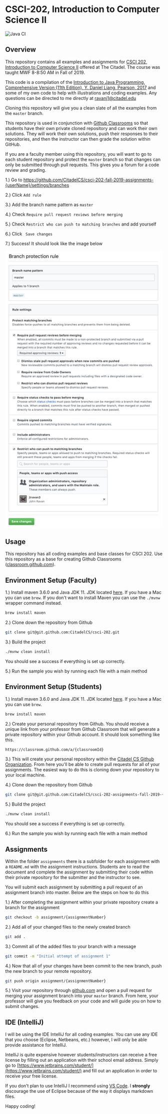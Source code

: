 # CSCI-202, Introduction to Computer Science II

![Java CI](https://github.com/CitadelCS/csci-202/workflows/Java%20CI/badge.svg)

## Overview

This repository contains all examples and assignments for [CSCI 202, Introduction to Computer Science II](http://www.citadel.edu/root/ccs-courses/372-academics/schools/ssm/cyber-and-computer-sciences/21149-csi-202-introduction-to-computer-science-ii) offered at The Citadel. 
The course was taught MWF 8-8:50 AM in Fall of 2019.

This code is a compilation of the [Introduction to Java Programming, Comprehensive Version (11th Edition), Y. Daniel Liang, Pearson, 2017](https://www.amazon.com/Introduction-Programming-Structures-Comprehensive-Version/dp/0134670949/ref=sr_1_1?keywords=liang+11+edition&qid=1562779552&s=gateway&sr=8-1) and 
some of my own code to help with illustrations and coding examples. Any questions can be directed to me directly at [ravanj1@citadel.edu](mailto:ravanj1@citadel.edu)

Cloning this repository will give you a clean slate of all the examples from the `master` branch.

This repository is used in conjunction with [Github Classrooms](https://classroom.github.com/) so that students have their own private cloned repository and can work their own solutions. They will work their own solutions,
push their responses to their repositories, and then the instructor can then grade the solution within GitHub.

If you are a faculty member using this repository, you will want to go to each student repository and protect the `master` branch so that changes can only be submitted through pull requests.
This gives you a forum for a code review and grading.

1.) Go to https://github.com/CitadelCS/csci-202-fall-2019-assignments-{userName}/settings/branches

2.) Click `Add rule`

3.) Add the branch name pattern as `master`

4.) Check `Require pull request reviews before merging`

5.) Check `Restrict who can push to matching branches` and add yourself

6.) Click ` Save changes`

7.) Success! It should look like the image below

![Branch Protection Rule](images/branch-protection-rule.png)

## Usage

This repository has all coding examples and base classes for CSCI 202. Use this repository as a base for creating Github Classrooms ([classroom.github.com](https://classroom.github.com/)).

## Environment Setup (Faculty)

1.) Install maven 3.6.0 and Java JDK 11. JDK located [here](https://openjdk.java.net/install/). If you have a Mac you can use `brew`. If you don't want to install Maven
you can use the `./mvnw` wrapper command instead.

```bash
brew install maven
```

2.) Clone down the repository from Github

```bash
git clone git@git.github.com:CitadelCS/csci-202.git
```

3.) Build the project

```bash
./mvnw clean install
```

You should see a success if everything is set up correctly.

5.) Run the sample you wish by running each file with a main method

## Environment Setup (Students)

1.) Install maven 3.6.0 and Java JDK 11. JDK located [here](https://openjdk.java.net/install/). If you have a Mac you can use `brew`.

```bash
brew install maven
```

2.) Create your personal repository from Github. You should receive a unique link from your professor from Github Classroom that will generate a private repository within your Github account.
It should look something like this.

```bash
https://classroom.github.com/a/{classroomId}
```

3.) This will create your personal repository within the [Citadel CS Github Organization](https://github.com/CitadelCS). From here you'll be able to create
pull requests for all of your assignments. The easiest way to do this is cloning down your repository to your local machine.

4.) Clone down the repository from Github

```bash
git clone git@git.github.com:CitadelCS/csci-202-assignments-fall-2019-{yourUsername}.git
```

5.) Build the project

```bash
./mvnw clean install
```

You should see a success if everything is set up correctly.

6.) Run the sample you wish by running each file with a main method

## Assignments

Within the folder `assignments` there is a subfolder for each assignment with a `README.md` with the assignment instructions. Students are to read the document and complete the assignment by
submitting their code within their private repository for the submitter and the instructor to see.

You will submit each assignment by submitting a pull request of an assignment branch into master. Below are the steps on how to do this

1.) After completing the assignment within your private repository create a branch for the assignment

```bash
git checkout -b assignment/{assignmentNumber}
```

2.) Add all of your changed files to the newly created branch

```bash
git add .
```

3.) Commit all of the added files to your branch with a message

```bash
git commit -m "Initial attempt of assignment 1"
```

4.) Now that all of your changes have been commit to the new branch, push the new branch to your remote repository.

```bash
git push origin assignment/{assignmentNumber}
```

5.) Visit your repository through [github.com](https://www.github.com) and open a pull request for merging your assignment branch into
your `master` branch. From here, your professor will give you feedback on your code and will guide you on how to submit changes.

## IDE (IntelliJ)

I will be using the IDE IntelliJ for all coding examples. You can use any IDE that you choose (Eclipse, Netbeans, etc.) however,
I will only be able provide assistance for IntelliJ.

IntelliJ is quite expensive however students/instructors can receive a free license by filling out an application with their
school email address. Simply go to [https://www.jetbrains.com/student/](https://www.jetbrains.com/student/) and fill out an
application in order to receive your free license.

If you don't plan to use IntelliJ I recommend using [VS Code](https://code.visualstudio.com/). I **strongly** discourage the use
of Eclipse because of the way it displays markdown files.

Happy coding!

